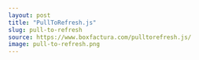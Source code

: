 ```yaml
---
layout: post
title: "PullToRefresh.js"
slug: pull-to-refresh
source: https://www.boxfactura.com/pulltorefresh.js/
image: pull-to-refresh.png
---
```

